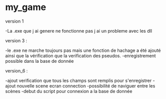 # my_game
version 1

-La .exe que j ai genere ne fonctionne pas j ai un probleme avec les dll

version 3 :

-le .exe ne marche toujours pas mais une fonction de hachage a été ajouté ainsi que la vérification que la verification des pseudos.
-enregistrement possible dans la base de donnée

version_6 :

-ajout verification que tous les champs sont remplis pour s'enregistrer
-ajout nouvelle scene ecran connection
-possibilité de naviguer entre les scènes
-debut du script pour connexion a la base de donnée


